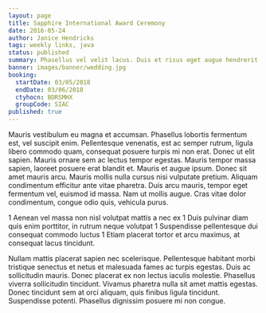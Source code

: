 ```yaml
---
layout: page
title: Sapphire International Award Ceremony
date: 2016-05-24
author: Janice Hendricks
tags: weekly links, java
status: published
summary: Phasellus vel velit lacus. Duis et risus eget augue hendrerit.
banner: images/banner/wedding.jpg
booking:
  startDate: 03/05/2018
  endDate: 03/06/2018
  ctyhocn: BDRSMHX
  groupCode: SIAC
published: true
---
```

Mauris vestibulum eu magna et accumsan. Phasellus lobortis fermentum est, vel suscipit enim. Pellentesque venenatis, est ac semper rutrum, ligula libero commodo quam, consequat posuere turpis mi non erat. Donec ut elit sapien. Mauris ornare sem ac lectus tempor egestas. Mauris tempor massa sapien, laoreet posuere erat blandit et. Mauris et augue ipsum. Donec sit amet mauris arcu. Mauris mollis nulla cursus nisi vulputate pretium. Aliquam condimentum efficitur ante vitae pharetra. Duis arcu mauris, tempor eget fermentum vel, euismod id massa. Nam ut mollis augue. Cras vitae dolor condimentum, congue odio quis, vehicula purus.

1 Aenean vel massa non nisl volutpat mattis a nec ex
1 Duis pulvinar diam quis enim porttitor, in rutrum neque volutpat
1 Suspendisse pellentesque dui consequat commodo luctus
1 Etiam placerat tortor et arcu maximus, at consequat lacus tincidunt.

Nullam mattis placerat sapien nec scelerisque. Pellentesque habitant morbi tristique senectus et netus et malesuada fames ac turpis egestas. Duis ac sollicitudin mauris. Donec placerat ex non lectus iaculis molestie. Phasellus viverra sollicitudin tincidunt. Vivamus pharetra nulla sit amet mattis egestas. Donec tincidunt sem at orci aliquam, quis finibus ligula tincidunt. Suspendisse potenti. Phasellus dignissim posuere mi non congue.
